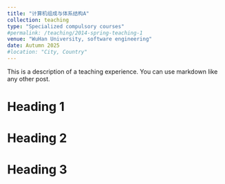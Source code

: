 ```yaml
---
title: "计算机组成与体系结构A"
collection: teaching
type: "Specialized compulsory courses"
#permalink: /teaching/2014-spring-teaching-1
venue: "WuHan University, software engineering"
date: Autumn 2025
#location: "City, Country"
---
```


This is a description of a teaching experience. You can use markdown like any other post.

Heading 1
======

Heading 2
======

Heading 3
======
